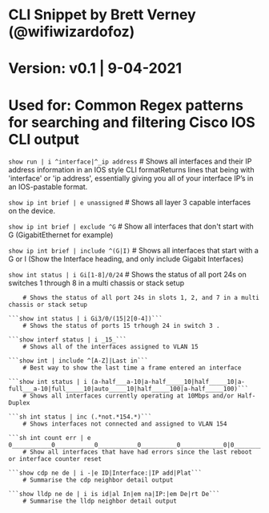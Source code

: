 # CLI Snippet by Brett Verney (@wifiwizardofoz)
# Version: v0.1 | 9-04-2021
# Used for: Common Regex patterns for searching and filtering Cisco IOS CLI output

```show run | i ^interface|^_ip address```
	# Shows all interfaces and their IP address information in an IOS style CLI formatReturns lines that being with 'interface' or  'ip address', essentially giving you all of your interface IP’s in an IOS-pastable format.

```show ip int brief | e unassigned```
	# Shows all layer 3 capable interfaces on the device.
	
```show ip int brief | exclude ^G```
	# Show all interfaces that don't start with G (GigabitEthernet for example)
	
```show ip int brief | include ^(G|I)```
	# Shows all interfaces that start with a G or I (Show the Interface heading, and only include Gigabit Interfaces)

```show int status | i Gi[1-8]/0/24```
	# Shows the status of all port 24s on switches 1 through 8 in a multi chassis or stack setup

```show int status | i Gi[127]/24
	# Shows the status of all port 24s in slots 1, 2, and 7 in a multi chassis or stack setup

```show int status | i Gi3/0/(15|2[0-4])```
	# Shows the status of ports 15 trhough 24 in switch 3 .

```show interf status | i _15_```
	# Shows all of the interfaces assigned to VLAN 15
	
```show int | include ^[A-Z]|Last in```
	# Best way to show the last time a frame entered an interface

```show int status | i (a-half___a-10|a-half_____10|half_____10|a-full___a-10|full_____10|auto_____10|half_____100|a-half_____100)```
	# Shows all interfaces currently operating at 10Mbps and/or Half-Duplex

```sh int status | inc (.*not.*154.*)```
	# Shows interfaces not connected and assigned to VLAN 154
	
```sh int count err | e 0___________0___________0___________0__________0____________0|0__________0__________0___________0__________0__________0__________0```
	# Show all interfaces that have had errors since the last reboot or interface counter reset

```show cdp ne de | i -|e ID|Interface:|IP add|Plat```
	# Summarise the cdp neighbor detail output
	
```show lldp ne de | i is id|al In|em na|IP:|em De|rt De```
	# Summarise the lldp neighbor detail output


